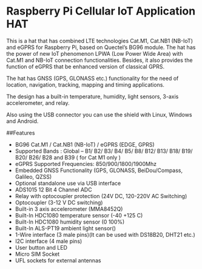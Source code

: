 <!--
---
name: Cellular IoT Application HAT
class: board
type: com
formfactor: HAT
manufacturer: Sixfab
description: Connect from anywhere to the internet on a Raspberry Pi
github: https://github.com/sixfab/Sixfab_RPi_CellularIoT_Library
url: https://sixfab.com/product/raspberry-pi-cellular-iot-application-hat/
buy: https://sixfab.com/product/raspberry-pi-cellular-iot-application-hat/
image: 'sixfab-cellular-iot-application-hat.png'
pincount: 40
eeprom: no
power:
  '2':
ground:
  '6':
  '9':
  '14':
  '20':
  '25':
  '30':
  '34':
  '39':
pin:
  '3':
    mode: i2c
  '5':
    mode: i2c
  '7':
    name: 1wire
  '8':
    mode: uart
  '10':
    mode: uart
  '11':
    mode: output
    name: Relay
  '12':
    mode: output
    name: Opto#2
  '13':
    mode: output
    name: User Led
  '18':
    mode: input
    name: User Button
  '19':
    mode: output
    name: Opto#1
  '23':
    mode: output
    name: PowerKey
  '31':
    mode: input
    name: Ap Ready
  '33':
    mode: input
    name: RI
  '37':
    mode: output
    name: Enable
  '38':
    mode: input
    name: Status
-->
# Raspberry Pi Cellular IoT Application HAT

This is a hat that has combined LTE technologies Cat.M1, Cat.NB1 (NB-IoT) and eGPRS for Raspberry Pi, based on Quectel’s BG96 module. The hat has the power of new IoT phenomenon LPWA (Low Power Wide Area) with Cat.M1 and NB-IoT connection functionalities. Besides, it also provides the function of eGPRS that be enhanced version of classical GPRS.

The hat has GNSS (GPS, GLONASS etc.) functionality for the need of location, navigation, tracking, mapping and timing applications.

The design has a built-in temperature, humidity, light sensors, 3-axis accelerometer, and relay.

Also using the USB connector you can use the shield with Linux, Windows and Android.

##Features

- BG96 Cat.M1 / Cat.NB1 (NB-IoT) / eGPRS (EDGE, GPRS)
- Supported Bands : Global – B1/ B2/ B3/ B4/ B5/ B8/ B12/ B13/ B18/ B19/ B20/ B26/ B28 and B39 ( for Cat M1 only )
- eGPRS Supported Frequencies: 850/900/1800/1900Mhz
- Embedded GNSS Functionality (GPS, GLONASS, BeiDou/Compass, Galileo, QZSS)
- Optional standalone use via USB interface
- ADS1015 12 Bit 4 Channel ADC
- Relay with optocoupler protection (24V DC, 120-220V AC Switching)
- Optocoupler (3-12 V DC switching)
- Built-in 3 axis accelerometer (MMA8452Q)
- Built-In HDC1080 temperature sensor (-40 +125 C)
- Built-In HDC1080 humidity sensor (0 100%)
- Built-In ALS-PT19 ambient light sensor()
- 1-Wire interface (3 male pins)(It can be used with DS18B20, DHT21 etc.)
- I2C interface (4 male pins)
- User button and LED
- Micro SIM Socket
- UFL sockets for external antennas
